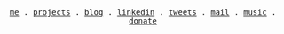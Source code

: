 <p align="center">
  <samp>
    <a href="https://mpcgt.vercel.app" target="_blank">me</a> .
    <a href="https://mpcgt.vercel.app/projets" target="_blank">projects</a> .
    <a href="https://mpcgt.vercel.app/blog" target="_blank">blog</a> .
    <a href="https://www.linkedin.com/in/mpcgt/" target="_blank">linkedin</a> .
    <a href="https://twitter.com/mpcgt_" target="_blank">tweets</a> .
    <a href="mailto:levetica.dev@gmail.com" target="_blank">mail</a> .
    <a href="https://open.spotify.com/user/3147ts27h4ld4r6fph7gid4ltzkm?si=03c38b259be34794" target="_blank">music</a> .
    <a href="https://buymeacoffee.com/mpcgt" target="_blank">donate</a>
  </samp>
</p>
